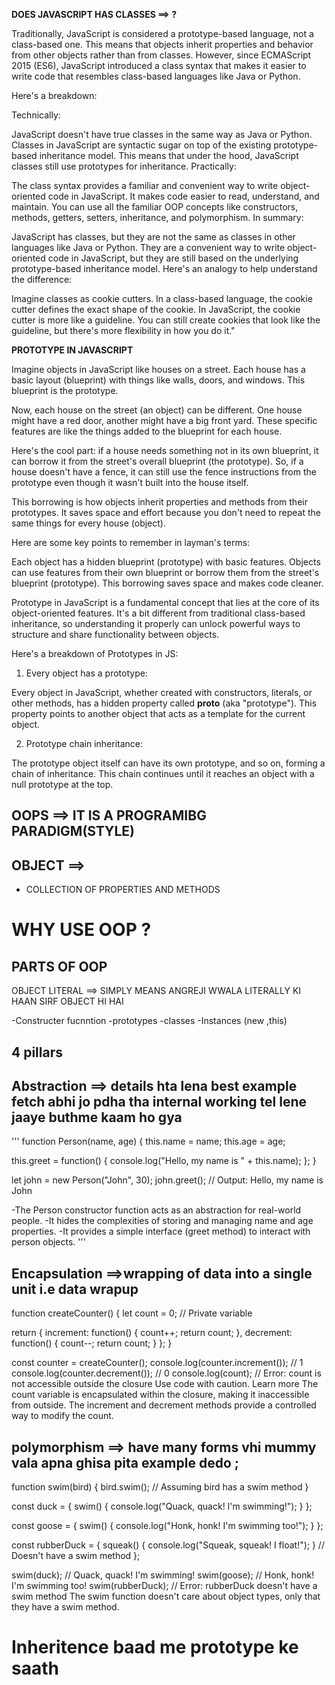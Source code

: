 **DOES JAVASCRIPT HAS CLASSES ==> ?**

Traditionally, JavaScript is considered a prototype-based language, not a class-based one. This means that objects inherit properties and behavior from other objects rather than from classes. However, since ECMAScript 2015 (ES6), JavaScript introduced a class syntax that makes it easier to write code that resembles class-based languages like Java or Python.

Here's a breakdown:

Technically:

JavaScript doesn't have true classes in the same way as Java or Python.
Classes in JavaScript are syntactic sugar on top of the existing prototype-based inheritance model.
This means that under the hood, JavaScript classes still use prototypes for inheritance.
Practically:

The class syntax provides a familiar and convenient way to write object-oriented code in JavaScript.
It makes code easier to read, understand, and maintain.
You can use all the familiar OOP concepts like constructors, methods, getters, setters, inheritance, and polymorphism.
In summary:

JavaScript has classes, but they are not the same as classes in other languages like Java or Python.
They are a convenient way to write object-oriented code in JavaScript, but they are still based on the underlying prototype-based inheritance model.
Here's an analogy to help understand the difference:

Imagine classes as cookie cutters. In a class-based language, the cookie cutter defines the exact shape of the cookie. In JavaScript, the cookie cutter is more like a guideline. You can still create cookies that look like the guideline, but there's more flexibility in how you do it."


**PROTOTYPE IN JAVASCRIPT**

Imagine objects in JavaScript like houses on a street. Each house has a basic layout (blueprint) with things like walls, doors, and windows. This blueprint is the prototype.

Now, each house on the street (an object) can be different. One house might have a red door, another might have a big front yard. These specific features are like the things added to the blueprint for each house.

Here's the cool part: if a house needs something not in its own blueprint, it can borrow it from the street's overall blueprint (the prototype). So, if a house doesn't have a fence, it can still use the fence instructions from the prototype even though it wasn't built into the house itself.

This borrowing is how objects inherit properties and methods from their prototypes. It saves space and effort because you don't need to repeat the same things for every house (object).

Here are some key points to remember in layman's terms:

Each object has a hidden blueprint (prototype) with basic features.
Objects can use features from their own blueprint or borrow them from the street's blueprint (prototype).
This borrowing saves space and makes code cleaner.




Prototype in JavaScript is a fundamental concept that lies at the core of its object-oriented features. It's a bit different from traditional class-based inheritance, so understanding it properly can unlock powerful ways to structure and share functionality between objects.

Here's a breakdown of Prototypes in JS:

1. Every object has a prototype:

Every object in JavaScript, whether created with constructors, literals, or other methods, has a hidden property called __proto__ (aka "prototype"). This property points to another object that acts as a template for the current object.

2. Prototype chain inheritance:

The prototype object itself can have its own prototype, and so on, forming a chain of inheritance. This chain continues until it reaches an object with a null prototype at the top.

## OOPS ==> IT IS A PROGRAMIBG PARADIGM(STYLE)
## OBJECT ==> 
- COLLECTION OF PROPERTIES AND METHODS

# WHY USE OOP ?

## PARTS OF OOP
OBJECT LITERAL  ==> SIMPLY MEANS ANGREJI WWALA LITERALLY KI HAAN SIRF OBJECT HI HAI 

-Constructer fucnntion 
-prototypes 
-classes
-Instances (new ,this)

## 4 pillars 
## Abstraction ==> details hta lena best example fetch abhi jo pdha tha internal working tel lene jaaye buthme kaam ho gya 
'''
function Person(name, age) {
  this.name = name;
  this.age = age;

  this.greet = function() {
    console.log("Hello, my name is " + this.name);
  };
}

let john = new Person("John", 30);
john.greet(); // Output: Hello, my name is John

-The Person constructor function acts as an abstraction for real-world people.
-It hides the complexities of storing and managing name and age properties.
-It provides a simple interface (greet method) to interact with person objects. 
'''
## Encapsulation ==>wrapping of data into a single unit i.e data wrapup 
function createCounter() {
  let count = 0; // Private variable

  return {
    increment: function() {
      count++;
      return count;
    },
    decrement: function() {
      count--;
      return count;
    }
  };
}

const counter = createCounter();
console.log(counter.increment()); // 1
console.log(counter.decrement()); // 0
console.log(count); // Error: count is not accessible outside the closure
Use code with caution. Learn more
The count variable is encapsulated within the closure, making it inaccessible from outside.
The increment and decrement methods provide a controlled way to modify the count.


## polymorphism ==> have many forms vhi mummy vala apna ghisa pita example dedo ;

function swim(bird) {
  bird.swim(); // Assuming bird has a swim method
}

const duck = {
  swim() {
    console.log("Quack, quack! I'm swimming!");
  }
};

const goose = {
  swim() {
    console.log("Honk, honk! I'm swimming too!");
  }
};

const rubberDuck = {
  squeak() {
    console.log("Squeak, squeak! I float!");
  } // Doesn't have a swim method
};

swim(duck);   // Quack, quack! I'm swimming!
swim(goose);  // Honk, honk! I'm swimming too!
swim(rubberDuck); // Error: rubberDuck doesn't have a swim method
The swim function doesn't care about object types, only that they have a swim method.

# Inheritence  baad me prototype ke saath 